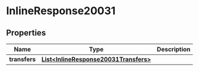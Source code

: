 
# InlineResponse20031

## Properties
Name | Type | Description | Notes
------------ | ------------- | ------------- | -------------
**transfers** | [**List&lt;InlineResponse20031Transfers&gt;**](InlineResponse20031Transfers.md) |  |  [optional]



